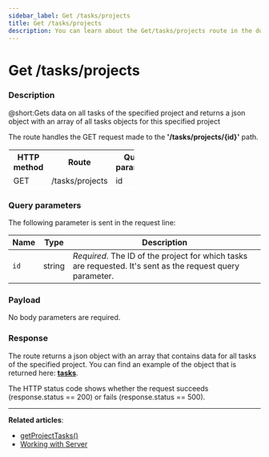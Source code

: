 ```yaml
---
sidebar_label: Get /tasks/projects
title: Get /tasks/projects
description: You can learn about the Get/tasks/projects route in the documentation of the DHTMLX JavaScript To Do List library. Browse developer guides and API reference, try out code examples and live demos, and download a free 30-day evaluation version of DHTMLX To Do List.
---
```


# Get /tasks/projects

### Description

@short:Gets data on all tasks of the specified project and returns a json object with an array of all tasks objects for this specified project

The route handles the GET request made to the **'/tasks/projects/{id}'** path.

<table style="border: 1px solid white; border-collapse: collapse; width:50%">
<thead style="border: 1px solid white; border-collapse: collapse;">
<th style="width:25%">HTTP method</th>
<th style="width:25%">Route</th>
<th style="width:25%">Query parameter</th>
</thead>
<tbody style="border: 1px solid white; border-collapse: collapse">
<tr>
<td>GET</td>
<td>/tasks/projects</td>
<td>id</td>
</tr>
</tbody>
</table>

### Query parameters

The following parameter is sent in the request line:

| Name       | Type        | Description |
| ----------- | ----------- | ----------- |
| `id`       |  string     | *Required*. The ID of the project for which tasks are requested. It's sent as the request query parameter.|


### Payload

No body parameters are required.

### Response

The route returns a json object with an array that contains data for all tasks of the specified project. 
You can find an example of the object that is returned here: [**tasks**](api/configs/tasks_config.md).

The HTTP status code shows whether the request succeeds (response.status == 200) or fails (response.status == 500).

---

**Related articles**: 

- [getProjectTasks()](api/rest_api/methods/getprojecttasks_method.md)
- [Working with Server](guides/working_with_server.md)